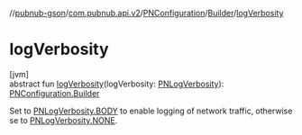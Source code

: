 //[pubnub-gson](../../../../index.md)/[com.pubnub.api.v2](../../index.md)/[PNConfiguration](../index.md)/[Builder](index.md)/[logVerbosity](log-verbosity.md)

# logVerbosity

[jvm]\
abstract fun [logVerbosity](log-verbosity.md)(logVerbosity: [PNLogVerbosity](../../../../../pubnub-core/pubnub-core-api/pubnub-core-api/com.pubnub.api.enums/-p-n-log-verbosity/index.md)): [PNConfiguration.Builder](index.md)

Set to [PNLogVerbosity.BODY](../../../../../pubnub-core/pubnub-core-api/pubnub-core-api/com.pubnub.api.enums/-p-n-log-verbosity/-b-o-d-y/index.md) to enable logging of network traffic, otherwise se to [PNLogVerbosity.NONE](../../../../../pubnub-core/pubnub-core-api/pubnub-core-api/com.pubnub.api.enums/-p-n-log-verbosity/-n-o-n-e/index.md).
